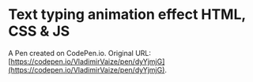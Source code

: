 # Text typing animation effect HTML, CSS & JS

A Pen created on CodePen.io. Original URL: [https://codepen.io/VladimirVaize/pen/dyYjmjG](https://codepen.io/VladimirVaize/pen/dyYjmjG).

